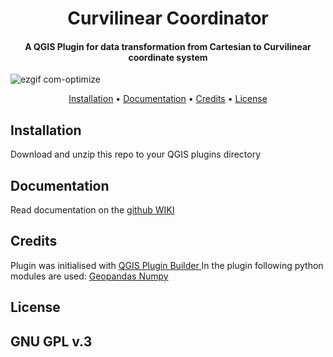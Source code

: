 <h1 align="center">
  Curvilinear Coordinator
  <br>
</h1>
<h4 align="center">A QGIS Plugin for data transformation from Cartesian to Curvilinear coordinate system</h4>

![ezgif com-optimize](https://github.com/zaarcvon/curvicoord/assets/34241342/15d3362b-4fbd-4b2a-acb3-ab851ea81ff3)


<p align="center">
  <a href="#key-features">Installation</a> •
  <a href="#download">Documentation</a> •
  <a href="#credits">Credits</a> •
  <a href="#license">License</a>
</p>

## Installation 

Download and unzip this repo to your QGIS plugins directory

## Documentation

Read documentation on the <a href=https://github.com/zaarcvon/curvicoord/wiki>github WIKI</a>

## Credits 

Plugin was initialised with <a href=https://plugins.qgis.org/plugins/pluginbuilder3/#plugin-about> QGIS Plugin Builder </a>
In the plugin following python modules are used:
<a href=https://github.com/geopandas/geopandas>Geopandas </a>
<a href=https://github.com/numpy/numpy>Numpy</a>


## License

GNU GPL v.3
---
